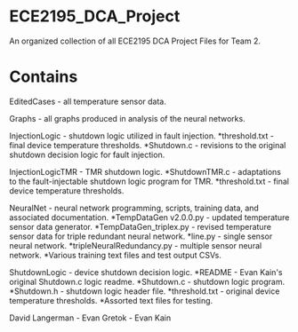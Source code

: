 # ECE2195_DCA_Project
An organized collection of all ECE2195 DCA Project Files for Team 2.

# Contains

EditedCases                 - all temperature sensor data.
  
Graphs                      - all graphs produced in analysis of the neural networks.

InjectionLogic              - shutdown logic utilized in fault injection.
*threshold.txt             - final device temperature thresholds.
*Shutdown.c                - revisions to the original shutdown decision logic for fault injection.

InjectionLogicTMR           - TMR shutdown logic.
*ShutdownTMR.c             - adaptations to the fault-injectable shutdown logic program for TMR.
*threshold.txt             - final device temperature thresholds.

NeuralNet                   - neural network programming, scripts, training data, and associated documentation.
*TempDataGen v2.0.0.py     - updated temperature sensor data generator. 
*TempDataGen_triplex.py    - revised temperature sensor data for triple redundant neural network.
*line.py                   - single sensor neural network.
*tripleNeuralRedundancy.py - multiple sensor neural network.
*Various training text files and test output CSVs.

ShutdownLogic              - device shutdown decision logic.
*README                    - Evan Kain's original Shutdown.c logic readme.
*Shutdown.c                - shutdown logic program.
*Shutdown.h                - shutdown logic header file.
*threshold.txt             - original device temperature thresholds.
*Assorted text files for testing.

David Langerman - Evan Gretok - Evan Kain
